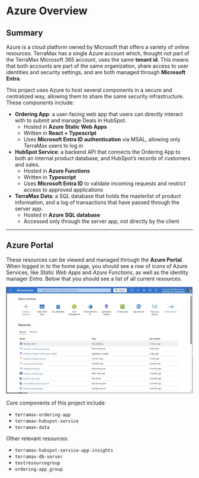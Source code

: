 # Azure Overview


## Summary

Azure is a cloud platform owned by Microsoft that offers a variety of
online resources. TerraMax has a single Azure account which, thought not
part of the TerraMax Microsoft 365 account, uses the same **tenant id**.
This means that both accounts are part of the same organization, share
access to user identities and security settings, and are both managed
through **Microsoft Entra**.

This project uses Azure to host several components in a secure and
centralized way, allowing them to share the same security
infrastructure. These components include:

- **Ordering App**: a user-facing web app that users can directly
  interact with to submit and manage Deals in HubSpot.
  - Hosted in **Azure Static Web Apps**
  - Written in **React + Typescript**
  - Uses **Microsoft Entra ID authentication** via MSAL, allowing only
    TerraMax users to log in
- **HubSpot Service**: a backend API that connects the Ordering App to
  both an internal product database, and HubSpot’s records of customers
  and sales.
  - Hosted in **Azure Functions**
  - Written in **Typescript**
  - Uses **Microsoft Entra ID** to validate incoming requests and
    restrict access to approved applications
- **TerraMax Data**: a SQL database that holds the masterlist of product
  information, and a log of transactions that have passed through the
  server app.
  - Hosted in **Azure SQL database**
  - Accessed only through the server app, not directly by the client

------------------------------------------------------------------------

## Azure Portal

These resources can be viewed and managed through the **Azure Portal**.
When logged in to the home page, you should see a row of icons of Azure
Services, like *Static Web Apps* and *Azure Functions*, as well as the
identity manager *Entra*. Below that you should see a list of all
current resources.

![Azure Portal Home Screen](../..\images/azure-portal-home.jpg)

Core components of this project include:

- `terramax-ordering-app`
- `terramax-hubspot-service`
- `terramax-data`

Other relevant resources:

- `terramax-hubspot-service-app-insights`
- `terramax-db-server`
- `testresourcegroup`
- `ordering-app_group`
